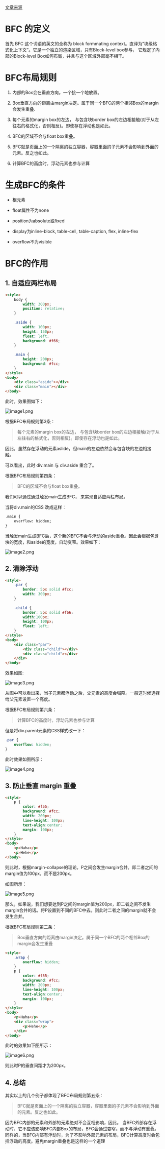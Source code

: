 [文章来源](https://www.cnblogs.com/lhb25/p/inside-block-formatting-ontext.html)

# BFC 的定义

首先 BFC 这个词语的英文的全称为 block formmating context。直译为”块级格式化上下文”。它是一个独立的渲染区域，只有Block-level box参与， 它规定了内部的Block-level Box如何布局，并且与这个区域外部毫不相干。

# BFC布局规则

1. 内部的Box会在垂直方向，一个接一个地放置。

2. Box垂直方向的距离由margin决定。属于同一个BFC的两个相邻Box的margin会发生重叠.

3. 每个元素的margin box的左边， 与包含块border box的左边相接触(对于从左往右的格式化，否则相反)。即使存在浮动也是如此。

4. BFC的区域不会与float box重叠。

5. BFC就是页面上的一个隔离的独立容器，容器里面的子元素不会影响到外面的元素。反之也如此。

6. 计算BFC的高度时，浮动元素也参与计算

# 生成BFC的条件

- 根元素

- float属性不为none

- position为absolute或fixed

- display为inline-block, table-cell, table-caption, flex, inline-flex

- overflow不为visible

# BFC的作用

## 1. 自适应两栏布局

````HTML
<style>
    body {
        width: 300px;
        position: relative;
    }
 
    .aside {
        width: 100px;
        height: 150px;
        float: left;
        background: #f66;
    }
 
    .main {
        height: 200px;
        background: #fcc;
    }
</style>
<body>
    <div class="aside"></div>
    <div class="main"></div>
</body>
````

此时，效果图如下：

![image1.png](./images/two-columns1.png)

根据BFC布局规则第3条：

> 每个元素的margin box的左边， 与包含块border box的左边相接触(对于从左往右的格式化，否则相反)。即使存在浮动也是如此。

因此，虽然存在浮动的元素aslide，但main的左边依然会与包含块的左边相接触。

可以看出，此时 div.main 与 div.aside 重合了。

根据BFC布局规则第四条：

> BFC的区域不会与float box重叠。

我们可以通过通过触发main生成BFC， 来实现自适应两栏布局。

当将div.main的CSS 改成这样：

````html
.main {
    overflow: hidden;
}
````

当触发main生成BFC后，这个新的BFC不会与浮动的aside重叠。因此会根据包含块的宽度，和aside的宽度，自动变窄。效果如下：

![image2.png](./images/two-columns2.png)

## 2. 清除浮动

````HTML
<style>
    .par {
        border: 5px solid #fcc;
        width: 300px;
    }
 
    .child {
        border: 5px solid #f66;
        width:100px;
        height: 100px;
        float: left;
    }
</style>
<body>
    <div class="par">
        <div class="child"></div>
        <div class="child"></div>
    </div>
</body>
````
效果如图:

![image3.png](./images/clear-float1.png)

从图中可以看出来，当子元素都浮动之后，父元素的高度会塌陷。一般这时候选择给父元素设置一个高度。

根据BFC布局规则第六条：

> 计算BFC的高度时，浮动元素也参与计算

但是将div.parent元素的CSS样式改一下：

````css
.par {
    overflow: hidden;
}
````

此时效果如图所示：

![image4.png](./images/clear-float2.png)

## 3. 防止垂直 margin 重叠

````HTML
<style>
    p {
        color: #f55;
        background: #fcc;
        width: 200px;
        line-height: 100px;
        text-align:center;
        margin: 100px;
    }
</style>
<body>
    <p>Haha</p>
    <p>Hehe</p>
</body>
````

则此时，根据margin-collapse的理论，P之间会发生margin合并，即二者之间的margin值为100px，而不是200px。

如图所示：

![image5.png](./images/margin-collapse1.png)

那么，如果说，我们想要达到P之间的margin值为200px，即二者之间不发生margin合并的话。将P设置到不同的BFC中去。则此时二者之间的margin就不会发生合并。

根据BFC布局规则第二条：

> Box垂直方向的距离由margin决定。属于同一个BFC的两个相邻Box的margin会发生重叠

````HTML
<style>
    .wrap {
        overflow: hidden;
    }
    p {
        color: #f55;
        background: #fcc;
        width: 200px;
        line-height: 100px;
        text-align:center;
        margin: 100px;
    }
</style>
<body>
    <p>Haha</p>
    <div class="wrap">
        <p>Hehe</p>
    </div>
</body>
````

此时的效果如下图所示：

![image6.png](./images/margin-collapse2.png)

则此时P的垂直间距才为200px。

## 4. 总结

其实以上的几个例子都体现了BFC布局规则第五条：

> BFC就是页面上的一个隔离的独立容器，容器里面的子元素不会影响到外面的元素。反之也如此。

因为BFC内部的元素和外部的元素绝对不会互相影响，因此， 当BFC外部存在浮动时，它不应该影响BFC内部Box的布局，BFC会通过变窄，而不与浮动有重叠。
同样的，当BFC内部有浮动时，为了不影响外部元素的布局，BFC计算高度时会包括浮动的高度。避免margin重叠也是这样的一个道理

